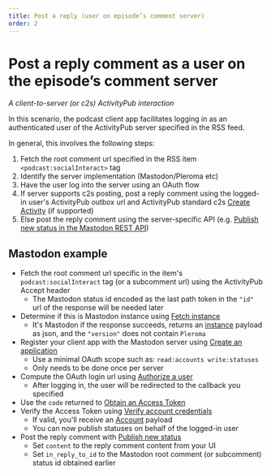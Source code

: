 ```yaml
---
title: Post a reply (user on episode’s comment server)
order: 2
---
```


# Post a reply comment as a user on the episode’s comment server

_A client-to-server (or c2s) ActivityPub interaction_

In this scenario, the podcast client app facilitates logging in as an authenticated user of the ActivityPub server specified in the RSS feed.

In general, this involves the following steps:
1. Fetch the root comment url specified in the RSS item `<podcast:socialInteract>` tag
2. Identify the server implementation (Mastodon/Pleroma etc)
3. Have the user log into the server using an OAuth flow
4. If server supports c2s posting, post a reply comment using the logged-in user's ActivityPub outbox url and ActivityPub standard c2s [Create Activity](https://www.w3.org/TR/activitypub/#create-activity-outbox) (if supported)
5. Else post the reply comment using the server-specific API (e.g. [Publish new status in the Mastodon REST API](https://docs.joinmastodon.org/methods/statuses/))

## Mastodon example
* Fetch the root comment url specific in the item's `podcast:socialInteract` tag (or a subcomment url) using the ActivityPub Accept header
   * The Mastodon status id encoded as the last path token in the `"id"` url of the response will be needed later
* Determine if this is Mastodon instance using [Fetch instance](https://docs.joinmastodon.org/methods/instance/)
   * It's Mastodon if the response succeeds, returns an [instance](https://docs.joinmastodon.org/entities/instance/) payload as json, and the `"version"` does not contain `Pleroma`
* Register your client app with the Mastodon server using [Create an application](https://docs.joinmastodon.org/methods/apps/)
   * Use a minimal OAuth scope such as: `read:accounts write:statuses`
   * Only needs to be done once per server
* Compute the OAuth login url using [Authorize a user](https://docs.joinmastodon.org/methods/apps/oauth/#authorize-a-user)
   * After logging in, the user will be redirected to the callback you specified
* Use the `code` returned to [Obtain an Access Token](https://docs.joinmastodon.org/methods/apps/oauth/#obtain-a-token)
* Verify the Access Token using [Verify account credentials](https://docs.joinmastodon.org/methods/accounts/)
   * If valid, you'll receive an [Account](https://docs.joinmastodon.org/entities/account/) payload
   * You can now publish statuses on behalf of the logged-in user
* Post the reply comment with [Publish new status](https://docs.joinmastodon.org/methods/statuses/)
   * Set `content` to the reply comment content from your UI
   * Set `in_reply_to_id` to the Mastodon root comment (or subcomment) status id obtained earlier
  